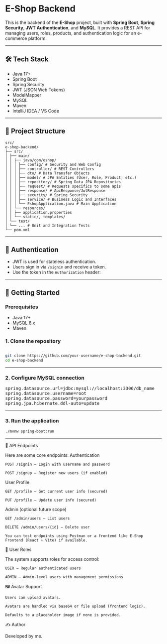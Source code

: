 # E-Shop Backend

This is the backend of the **E-Shop** project, built with **Spring Boot**, **Spring Security**, **JWT Authentication**, and **MySQL**. It provides a REST API for managing users, roles, products, and authentication logic for an e-commerce platform.

---

## 🛠 Tech Stack

- Java 17+
- Spring Boot
- Spring Security
- JWT (JSON Web Tokens)
- ModelMapper
- MySQL
- Maven
- IntelliJ IDEA / VS Code

---

## 📁 Project Structure

<pre><code>src/
e-shop-backend/
├── src/
│ ├── main/
│ │ ├── java/com/eshop/
│ │ │ ├── config/ # Security and Web Config
│ │ │ ├── controller/ # REST Controllers
│ │ │ ├── dto/ # Data Transfer Objects
│ │ │ ├── model/ # JPA Entities (User, Role, Product, etc.)
│ │ │ ├── repository/ # Spring Data JPA Repositories
│ │ │ ├── request/ # Requests specifics to some apis
│ │ │ ├── response/ # ApiResponse/JwtResponse
│ │ │ ├── security/ # Spring Security
│ │ │ ├── service/ # Business Logic and Interfaces
│ │ │ └── EshopApplication.java # Main Application
│ │ └── resources/
│ │ ├── application.properties
│ │ └── static/, templates/
│ └── test/
│ └── ... # Unit and Integration Tests
└── pom.xml
</code></pre>


---

## 🔐 Authentication

- JWT is used for stateless authentication.
- Users sign in via `/signin` and receive a token.
- Use the token in the `Authorization` header:  



---

## 🚀 Getting Started

### Prerequisites

- Java 17+
- MySQL 8.x
- Maven

### 1. Clone the repository

```bash

git clone https://github.com/your-username/e-shop-backend.git
cd e-shop-backend
```
---

### 2. Configure MySQL connection
<pre>
spring.datasource.url=jdbc:mysql://localhost:3306/db_name
spring.datasource.username=root
spring.datasource.password=yourpassword
spring.jpa.hibernate.ddl-auto=update
</pre>

---

### 3. Run the application

```bash
./mvnw spring-boot:run
```
---

🧪 API Endpoints

Here are some core endpoints:
Authentication

    POST /signin – Login with username and password

    POST /signup – Register new users (if enabled)

User Profile

    GET /profile – Get current user info (secured)

    PUT /profile – Update user info (secured)

Admin (optional future scope)

    GET /admin/users – List users

    DELETE /admin/users/{id} – Delete user

    You can test endpoints using Postman or a frontend like E-Shop Frontend (React + Vite) if available.

👤 User Roles

The system supports roles for access control:

    USER – Regular authenticated users

    ADMIN – Admin-level users with management permissions

🖼 Avatar Support

    Users can upload avatars.

    Avatars are handled via base64 or file upload (frontend logic).

    Defaults to a placeholder image if none is provided.

✍️ Author

Developed by me.